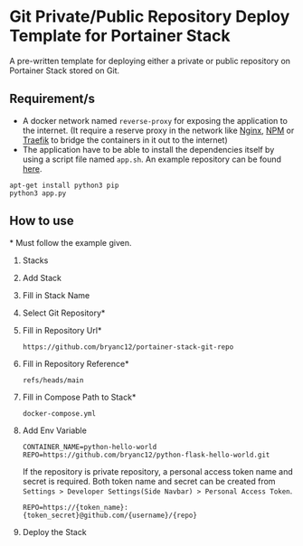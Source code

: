 # Git Private/Public Repository Deploy Template for Portainer Stack
A pre-written template for deploying either a private or public repository on Portainer Stack stored on Git.

## Requirement/s
   - A docker network named ```reverse-proxy``` for exposing the application to the internet. (It require a reserve proxy in the network like [Nginx](https://github.com/nginx/nginx), [NPM](https://github.com/NginxProxyManager/nginx-proxy-manager) or [Traefik](https://github.com/traefik/traefik) to bridge the containers in it out to the internet)
   - The application have to be able to install the dependencies itself by using a script file named ```app.sh```. An example repository can be found [here](https://github.com/bryanc12/python-flask-hello-world).
   ```
   apt-get install python3 pip
   python3 app.py
   ```

## How to use
\* Must follow the example given.

1. Stacks
2. Add Stack
3. Fill in Stack Name
4. Select Git Repository*
5. Fill in Repository Url*  
   ```
   https://github.com/bryanc12/portainer-stack-git-repo
   ```
6. Fill in Repository Reference*  
   ```
   refs/heads/main
   ```
7. Fill in Compose Path to Stack*  
   ```
   docker-compose.yml
   ```
8. Add Env Variable  
   ```
   CONTAINER_NAME=python-hello-world
   REPO=https://github.com/bryanc12/python-flask-hello-world.git
   ```
   If the repository is private repository, a personal access token name and secret is required. Both token name and secret can be created from ```Settings > Developer Settings(Side Navbar) > Personal Access Token```.
   ```
   REPO=https://{token_name}:{token_secret}@github.com/{username}/{repo}
   ```

9. Deploy the Stack

